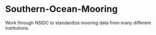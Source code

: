 # Southern-Ocean-Mooring
Work through NSIDC to standardize mooring data from many different institutions.
